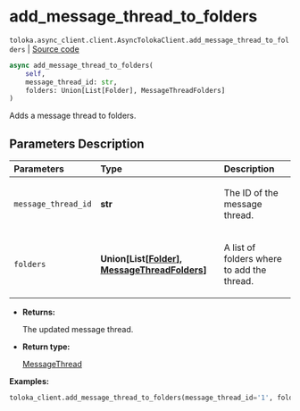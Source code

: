 # add_message_thread_to_folders
`toloka.async_client.client.AsyncTolokaClient.add_message_thread_to_folders` | [Source code](https://github.com/Toloka/toloka-kit/blob/v1.2.0/src/async_client/client.py#L0)

```python
async add_message_thread_to_folders(
    self,
    message_thread_id: str,
    folders: Union[List[Folder], MessageThreadFolders]
)
```

Adds a message thread to folders.

## Parameters Description

| Parameters | Type | Description |
| :----------| :----| :-----------|
`message_thread_id`|**str**|<p>The ID of the message thread.</p>
`folders`|**Union\[List\[[Folder](toloka.client.message_thread.Folder.md)\], [MessageThreadFolders](toloka.client.message_thread.MessageThreadFolders.md)\]**|<p>A list of folders where to add the thread.</p>

* **Returns:**

  The updated message thread.

* **Return type:**

  [MessageThread](toloka.client.message_thread.MessageThread.md)

**Examples:**


```python
toloka_client.add_message_thread_to_folders(message_thread_id='1', folders=['IMPORTANT'])
```
